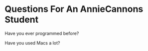 # Questions For An AnnieCannons Student

Have you ever programmed before?

Have you used Macs a lot?